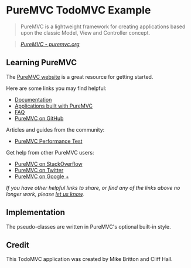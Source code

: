 # PureMVC TodoMVC Example

> PureMVC is a lightweight framework for creating applications based upon the classic Model, View and Controller concept.

> _[PureMVC - puremvc.org](http://puremvc.org)_


## Learning PureMVC

The [PureMVC website](http://puremvc.org) is a great resource for getting started.

Here are some links you may find helpful:

* [Documentation](http://puremvc.org/content/view/98/189)
* [Applications built with PureMVC](http://puremvc.org/content/blogsection/9/176)
* [FAQ](http://puremvc.org/content/section/3/188)
* [PureMVC on GitHub](https://github.com/puremvc)

Articles and guides from the community:

* [PureMVC Performance Test](http://blog.kaegi.net/puremvc-performance-test-compared-to-using-no-framework)

Get help from other PureMVC users:

* [PureMVC on StackOverflow](http://stackoverflow.com/questions/tagged/puremvc)
* [PureMVC on Twitter](http://twitter.com/puremvc)
* [PureMVC on Google +](https://plus.google.com/+puremvc/posts)

_If you have other helpful links to share, or find any of the links above no longer work, please [let us know](https://github.com/addyosmani/todomvc/issues)._


## Implementation

The pseudo-classes are written in PureMVC's optional built-in style.


## Credit

This TodoMVC application was created by Mike Britton and Cliff Hall.
